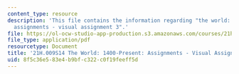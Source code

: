 ```yaml
---
content_type: resource
description: 'This file contains the information regarding "the world: 1400-present:
  assignments - visual assignment 3".'
file: https://ol-ocw-studio-app-production.s3.amazonaws.com/courses/21h-009-the-world-1400-present-spring-2014/8f5c36e583e4b9bfc322c0f19feeff5d_MIT21H_009S14_VisualAsign3.pdf
file_type: application/pdf
resourcetype: Document
title: '21H.009S14 The World: 1400-Present: Assignments - Visual Assignment 3'
uid: 8f5c36e5-83e4-b9bf-c322-c0f19feeff5d
---
```

